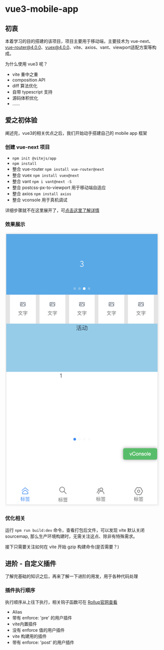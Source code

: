# vue3-mobile-app

## 初衷

本着学习的目的搭建的该项目，项目主要用于移动端，主要技术为 vue-next、vue-router@4.0.0、vuex@4.0.0、vite、axios、vant、viewport适配方案等构成。

为什么使用 vue3 呢？

- vite 重中之重
- composition API
- diff 算法优化
- 自带 typescript 支持
- 源码体积优化
- ……

## 爱之初体验

阐述完，vue3的相关优点之后，我们开始动手搭建自己的 mobile app 框架  

### 创建 vue-next 项目

- `npm init @vitejs/app`
- `npm install`
- 整合 vue-router `npm install vue-router@next`
- 整合 vuex `npm install vuex@next`
- 整合 vant `npm i vant@next -S`
- 整合 postcss-px-to-viewport 用于移动端自适应
- 整合 axios `npm install axios`
- 整合 vconsole 用于真机调试

详细步骤就不在这里展开了，可[点击这里了解详情](https://github.com/LeeJianQ/wapp)

### 效果展示

![首页](./src/assets/images/demo.png "home")

### 优化相关

运行 `npm run build:dev` 命令，查看打包后文件，可以发现 vite 默认关闭 sourcemap, 那么生产环境构建时，无需关注这点、除非有特殊需求。  

接下只需要关注如何在 vite 开始 gzip 构建命令(是否需要？)

## 进阶 - 自定义插件

了解完基础的知识之后，再来了解一下进阶的用发，用于各种代码处理

### 插件执行顺序

执行顺序从上往下执行，相关钩子函数可在 [Rollup官网查看](https://rollupjs.org/guide/en/#plugin-development)  

- Alias
- 带有 enforce: 'pre' 的用户插件
- vite内置插件
- 没有 enforce 值的用户插件
- vite 构建用的插件
- 带有 enforce: 'post' 的用户插件